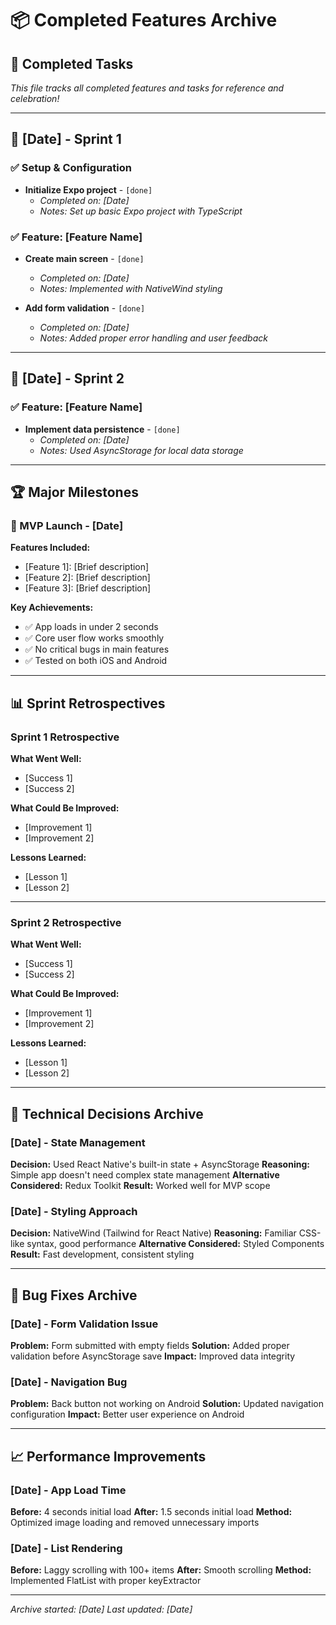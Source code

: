 # 📦 Completed Features Archive

## 🎉 Completed Tasks

*This file tracks all completed features and tasks for reference and celebration!*

---

## 📅 [Date] - Sprint 1

### ✅ Setup & Configuration
- **Initialize Expo project** - `[done]` 
  - *Completed on: [Date]*
  - *Notes: Set up basic Expo project with TypeScript*

### ✅ Feature: [Feature Name]
- **Create main screen** - `[done]`
  - *Completed on: [Date]*
  - *Notes: Implemented with NativeWind styling*
  
- **Add form validation** - `[done]`
  - *Completed on: [Date]*
  - *Notes: Added proper error handling and user feedback*

---

## 📅 [Date] - Sprint 2

### ✅ Feature: [Feature Name]
- **Implement data persistence** - `[done]`
  - *Completed on: [Date]*
  - *Notes: Used AsyncStorage for local data storage*

---

## 🏆 Major Milestones

### 🎯 MVP Launch - [Date]
**Features Included:**
- [Feature 1]: [Brief description]
- [Feature 2]: [Brief description]
- [Feature 3]: [Brief description]

**Key Achievements:**
- ✅ App loads in under 2 seconds
- ✅ Core user flow works smoothly
- ✅ No critical bugs in main features
- ✅ Tested on both iOS and Android

---

## 📊 Sprint Retrospectives

### Sprint 1 Retrospective
**What Went Well:**
- [Success 1]
- [Success 2]

**What Could Be Improved:**
- [Improvement 1]
- [Improvement 2]

**Lessons Learned:**
- [Lesson 1]
- [Lesson 2]

---

### Sprint 2 Retrospective
**What Went Well:**
- [Success 1]
- [Success 2]

**What Could Be Improved:**
- [Improvement 1]
- [Improvement 2]

**Lessons Learned:**
- [Lesson 1]
- [Lesson 2]

---

## 🔧 Technical Decisions Archive

### [Date] - State Management
**Decision:** Used React Native's built-in state + AsyncStorage
**Reasoning:** Simple app doesn't need complex state management
**Alternative Considered:** Redux Toolkit
**Result:** Worked well for MVP scope

### [Date] - Styling Approach
**Decision:** NativeWind (Tailwind for React Native)
**Reasoning:** Familiar CSS-like syntax, good performance
**Alternative Considered:** Styled Components
**Result:** Fast development, consistent styling

---

## 🐛 Bug Fixes Archive

### [Date] - Form Validation Issue
**Problem:** Form submitted with empty fields
**Solution:** Added proper validation before AsyncStorage save
**Impact:** Improved data integrity

### [Date] - Navigation Bug
**Problem:** Back button not working on Android
**Solution:** Updated navigation configuration
**Impact:** Better user experience on Android

---

## 📈 Performance Improvements

### [Date] - App Load Time
**Before:** 4 seconds initial load
**After:** 1.5 seconds initial load
**Method:** Optimized image loading and removed unnecessary imports

### [Date] - List Rendering
**Before:** Laggy scrolling with 100+ items
**After:** Smooth scrolling
**Method:** Implemented FlatList with proper keyExtractor

---

*Archive started: [Date]*
*Last updated: [Date]*
